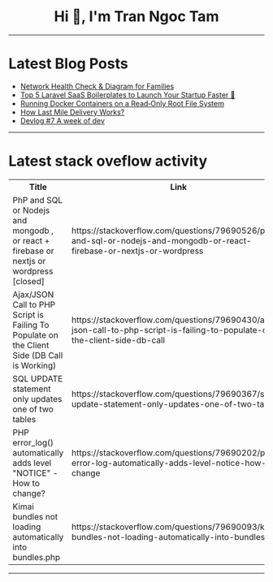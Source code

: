 <h1 align="center">Hi 👋, I'm Tran Ngoc Tam</h1>

---

# Latest Blog Posts 
<!-- BLOG-POST-LIST:START -->
- [Network Health Check &amp; Diagram for Families](https://dev.to/captredbeard/network-health-check-diagram-for-families-45bh)
- [Top 5 Laravel SaaS Boilerplates to Launch Your Startup Faster 🚀](https://dev.to/qoraiche/top-5-laravel-saas-boilerplates-to-launch-your-startup-faster-352)
- [Running Docker Containers on a Read‑Only Root File System](https://dev.to/mimahmed/running-docker-containers-on-a-read-only-root-file-system-4fa9)
- [How Last Mile Delivery Works?](https://dev.to/shipeak/how-last-mile-delivery-works-1ifa)
- [Devlog #7 A week of dev](https://dev.to/bain_8a987225b41e21618fcb/devlog-7-a-week-of-dev-1hdk)
<!-- BLOG-POST-LIST:END -->

---

# Latest stack oveflow activity
<table>
  <tr><th>Title</th><th>Link</th></tr>
  <!-- STACKOVERFLOW:START --><tr><td>PhP and SQL or Nodejs and mongodb , or react + firebase or nextjs or wordpress [closed]</td><td>https://stackoverflow.com/questions/79690526/php-and-sql-or-nodejs-and-mongodb-or-react-firebase-or-nextjs-or-wordpress</td></tr><tr><td>Ajax/JSON Call to PHP Script is Failing To Populate on the Client Side &lpar;DB Call is Working&rpar;</td><td>https://stackoverflow.com/questions/79690430/ajax-json-call-to-php-script-is-failing-to-populate-on-the-client-side-db-call</td></tr><tr><td>SQL UPDATE statement only updates one of two tables</td><td>https://stackoverflow.com/questions/79690367/sql-update-statement-only-updates-one-of-two-tables</td></tr><tr><td>PHP error_log&lpar;&rpar; automatically adds level &quot;NOTICE&quot; - How to change?</td><td>https://stackoverflow.com/questions/79690202/php-error-log-automatically-adds-level-notice-how-to-change</td></tr><tr><td>Kimai bundles not loading automatically into bundles.php</td><td>https://stackoverflow.com/questions/79690093/kimai-bundles-not-loading-automatically-into-bundles-php</td></tr><!-- STACKOVERFLOW:END -->
</table>

---



